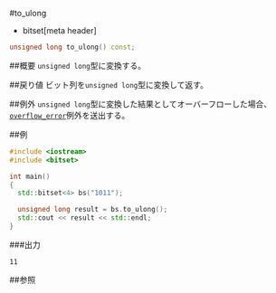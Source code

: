 #to_ulong
* bitset[meta header]

```cpp
unsigned long to_ulong() const;
```

##概要
`unsigned long`型に変換する。


##戻り値
ビット列を`unsigned long`型に変換して返す。


##例外
`unsigned long`型に変換した結果としてオーバーフローした場合、[`overflow_error`](/reference/stdexcept.md)例外を送出する。


##例
```cpp
#include <iostream>
#include <bitset>

int main()
{
  std::bitset<4> bs("1011");

  unsigned long result = bs.to_ulong();
  std::cout << result << std::endl;
}
```

###出力
```
11
```


##参照


